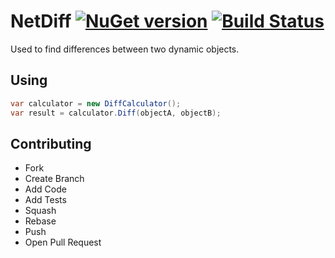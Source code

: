 # NetDiff [![NuGet version](https://badge.fury.io/nu/netdiff.svg)](https://badge.fury.io/nu/netdiff) [![Build Status](https://travis-ci.org/etkirsch/NetDiff.svg?branch=master)](https://travis-ci.org/etkirsch/NetDiff)
Used to find differences between two dynamic objects.

## Using
```csharp
var calculator = new DiffCalculator();
var result = calculator.Diff(objectA, objectB);
```

## Contributing

- Fork
- Create Branch
- Add Code
- Add Tests
- Squash
- Rebase
- Push
- Open Pull Request
